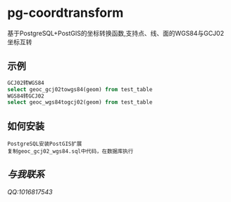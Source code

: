 # pg-coordtransform
基于PostgreSQL+PostGIS的坐标转换函数,支持点、线、面的WGS84与GCJ02坐标互转

## 示例
```sql
GCJ02转WGS84
select geoc_gcj02towgs84(geom) from test_table
WGS84转GCJ02
select geoc_wgs84togcj02(geom) from test_table
```

## 如何安装
```
PostgreSQL安装PostGIS扩展
复制geoc_gcj02_wgs84.sql中代码，在数据库执行

```

## *与我联系*
*QQ:1016817543*

